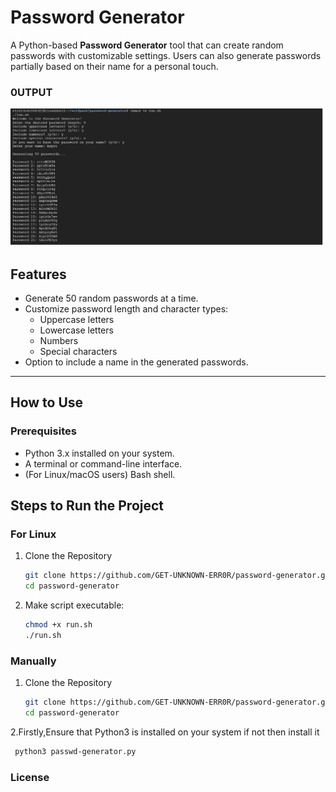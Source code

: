 # Password Generator

A Python-based **Password Generator** tool that can create random passwords with customizable settings. Users can also generate passwords partially based on their name for a personal touch.

### 0UTPUT

![passwd image](passwd.png)

## Features
- Generate 50 random passwords at a time.
- Customize password length and character types:
  - Uppercase letters
  - Lowercase letters
  - Numbers
  - Special characters
- Option to include a name in the generated passwords.

---

## How to Use

### Prerequisites
- Python 3.x installed on your system.
- A terminal or command-line interface.
- (For Linux/macOS users) Bash shell.

## Steps to Run the Project

### For Linux

1. Clone the Repository 
   ```bash
   git clone https://github.com/GET-UNKNOWN-ERR0R/password-generator.git
   cd password-generator
2. Make script executable:
   ```bash
   chmod +x run.sh
   ./run.sh
### Manually 

1. Clone the Repository 
   ```bash
   git clone https://github.com/GET-UNKNOWN-ERR0R/password-generator.git
   cd password-generator

2.Firstly,Ensure that Python3 is installed on your system if not then install it
  ```bash
   python3 passwd-generator.py
  ```
### License

   
